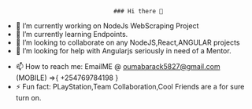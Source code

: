                                    ### Hi there 👋

<!--
**IsoDevMate/IsoDevMate** is a ✨ _special_ ✨ repository because its `README.md` (this file) appears on your GitHub profile.

Here are some ideas to get you started:
-->
- 🔭 I’m currently working on NodeJs WebScraping Project
- 🌱 I’m currently learning Endpoints.
- 👯 I’m looking to collaborate on any NodeJS,React,ANGULAR projects
- 🤔 I’m looking for help with Angularjs seriously in need of a Mentor.
<!-- 💬 Ask me about ..- 😄 Pronouns: ....-->
- 📫 How to reach me: EmailME @ oumabarack5827@gmail.com  (MOBILE) =>{  +254769784198  }
- ⚡ Fun fact: PLayStation,Team Collaboration,Cool Friends are a for sure  turn on. 

